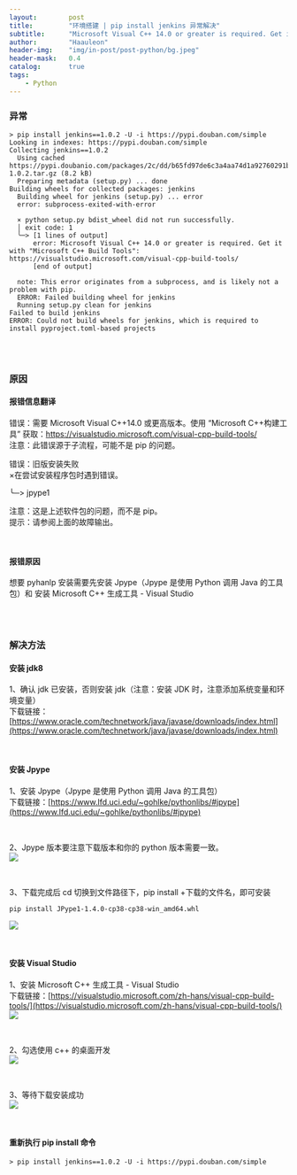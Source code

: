 ```yaml
---
layout:        post
title:         "环境搭建 | pip install jenkins 异常解决"
subtitle:      "Microsoft Visual C++ 14.0 or greater is required. Get it with Microsoft C++ Build Tools"
author:        "Haauleon"
header-img:    "img/in-post/post-python/bg.jpeg"
header-mask:   0.4
catalog:       true
tags:
    - Python
---
```


### 异常
```
> pip install jenkins==1.0.2 -U -i https://pypi.douban.com/simple
Looking in indexes: https://pypi.douban.com/simple
Collecting jenkins==1.0.2
  Using cached https://pypi.doubanio.com/packages/2c/dd/b65fd97de6c3a4aa74d1a92760291b7cd30d84e9729254c6e4cc376cc360/jenkins-1.0.2.tar.gz (8.2 kB)
  Preparing metadata (setup.py) ... done
Building wheels for collected packages: jenkins
  Building wheel for jenkins (setup.py) ... error
  error: subprocess-exited-with-error

  × python setup.py bdist_wheel did not run successfully.
  │ exit code: 1
  ╰─> [1 lines of output]
      error: Microsoft Visual C++ 14.0 or greater is required. Get it with "Microsoft C++ Build Tools": https://visualstudio.microsoft.com/visual-cpp-build-tools/
      [end of output]

  note: This error originates from a subprocess, and is likely not a problem with pip.
  ERROR: Failed building wheel for jenkins
  Running setup.py clean for jenkins
Failed to build jenkins
ERROR: Could not build wheels for jenkins, which is required to install pyproject.toml-based projects
```

<br>
<br>

### 原因
#### 报错信息翻译    
错误：需要 Microsoft Visual C++14.0 或更高版本。使用 “Microsoft C++构建工具” 获取：https://visualstudio.microsoft.com/visual-cpp-build-tools/       
注意：此错误源于子流程，可能不是 pip 的问题。      

错误：旧版安装失败     
×在尝试安装程序包时遇到错误。     

╰─> jpype1      

注意：这是上述软件包的问题，而不是 pip。    
提示：请参阅上面的故障输出。        

<br>

#### 报错原因
想要 pyhanlp 安装需要先安装 Jpype（Jpype 是使用 Python 调用 Java 的工具包）和 安装 Microsoft C++ 生成工具 - Visual Studio        

<br>
<br>

### 解决方法     
#### 安装 jdk8
1、确认 jdk 已安装，否则安装 jdk（注意：安装 JDK 时，注意添加系统变量和环境变量）        
下载链接：[https://www.oracle.com/technetwork/java/javase/downloads/index.html](https://www.oracle.com/technetwork/java/javase/downloads/index.html)        

<br>

#### 安装 Jpype
1、安装 Jpype（Jpype 是使用 Python 调用 Java 的工具包）        
下载链接：[https://www.lfd.uci.edu/~gohlke/pythonlibs/#jpype](https://www.lfd.uci.edu/~gohlke/pythonlibs/#jpype)       

<br>

2、Jpype 版本要注意下载版本和你的 python 版本需要一致。      
![](https://img-blog.csdnimg.cn/e5ca90a046ef4e92882a7171084e1157.png)      

<br>

3、下载完成后 cd 切换到文件路径下，pip install +下载的文件名，即可安装       
```
pip install JPype1-1.4.0-cp38-cp38-win_amd64.whl
```
![](https://img-blog.csdnimg.cn/a640b8e3fba7472fb5e6d1c34a54e579.png)

<br>

#### 安装 Visual Studio
1、安装 Microsoft C++ 生成工具 - Visual Studio      
下载链接：[https://visualstudio.microsoft.com/zh-hans/visual-cpp-build-tools/](https://visualstudio.microsoft.com/zh-hans/visual-cpp-build-tools/)      
![](https://img-blog.csdnimg.cn/bc4728f8f3d54d9f9e43aa33e8ad47a9.png)    

<br>

2、勾选使用 c++ 的桌面开发      
![](https://img-blog.csdnimg.cn/5203fed1f80c41eba257ad1ea7740c54.png)     

<br>

3、等待下载安装成功     
![](https://img-blog.csdnimg.cn/65095b51775e4d7b8c18e89d0353ab3b.png)     

<br>

#### 重新执行 pip install 命令
```
> pip install jenkins==1.0.2 -U -i https://pypi.douban.com/simple
```
